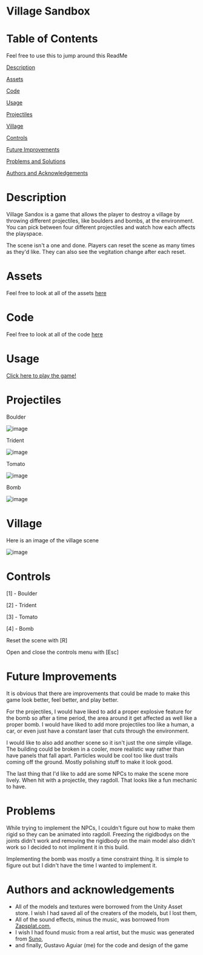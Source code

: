 # Village Sandbox

# Table of Contents
Feel free to use this to jump around this ReadMe

[Description](#Description)

[Assets](#Assets)

[Code](#Code)

[Usage](#Usage)

[Projectiles](#Projectiles)

[Village](#Village)

[Controls](#Controls)

[Future Improvements](#Future-Improvements)

[Problems and Solutions](#Problems-and-Solutions)

[Authors and Acknowledgements](#Authors-and-Acknowledgements)

# Description

Village Sandox is a game that allows the player to destroy a village by throwing different projectiles, like boulders and bombs, at the environment. You can pick between four different projectiles and watch how each affects the playspace. 

The scene isn't a one and done. Players can reset the scene as many times as they'd like. They can also see the vegitation change after each reset.

# Assets

Feel free to look at all of the assets [here](https://github.com/FancyGoose08/Village-Sandbox/tree/main/Assets)

# Code

Feel free to look at all of the code [here](https://github.com/FancyGoose08/Village-Sandbox/tree/main/Assets/Scripts)

# Usage

[Click here to play the game!](https://fancygoose08.github.io/WebGL-Build)

# Projectiles

Boulder

![image](https://github.com/FancyGoose08/Village-Sandbox-Build/blob/main/Images/Boulder.png)

Trident

![image](https://github.com/FancyGoose08/Village-Sandbox-Build/blob/main/Images/Trident.png)

Tomato

![image](https://github.com/FancyGoose08/Village-Sandbox-Build/blob/main/Images/Tomato.png)

Bomb

![image](https://github.com/FancyGoose08/Village-Sandbox-Build/blob/main/Images/Bomb.png)

# Village

Here is an image of the village scene

![image](https://github.com/FancyGoose08/Village-Sandbox-Build/blob/main/Images/Village.png)

# Controls

[1] - Boulder

[2] - Trident

[3] - Tomato

[4] - Bomb

Reset the scene with [R]

Open and close the controls menu with [Esc]

# Future Improvements

It is obvious that there are improvements that could be made to make this game look better, feel better, and play better. 

For the projectiles, I would have liked to add a proper explosive feature for the bomb so after a time period, the area around it get affected as well like a proper bomb. I would have liked to add more projectiles too like a human, a car, or even just have a constant laser that cuts through the environment.

I would like to also add another scene so it isn't just the one simple village. The building could be broken in a cooler, more realistic way rather than have panels that fall apart. Particles would be cool too like dust trails coming off the ground. Mostly polishing stuff to make it look good. 

The last thing that I'd like to add are some NPCs to make the scene more lively. When hit with a projectile, they ragdoll. That looks like a fun mechanic to have.

# Problems

While trying to implement the NPCs, I couldn't figure out how to make them rigid so they can be animated into ragdoll. Freezing the rigidbodys on the joints didn't work and removing the rigidbody on the main model also didn't work so I decided to not impliment it in this build.

Implementing the bomb was mostly a time constraint thing. It is simple to figure out but I didn't have the time I wanted to implement it. 

# Authors and acknowledgements
- All of the models and textures were borrowed from the Unity Asset store. I wish I had saved all of the creaters of the models, but I lost them,
- All of the sound effects, minus the music, was borrowed from [Zapsplat.com](https://www.zapsplat.com),
- I wish I had found music from a real artist, but the music was generated from [Suno](suno.com),
- and finally, Gustavo Aguiar (me) for the code and design of the game
